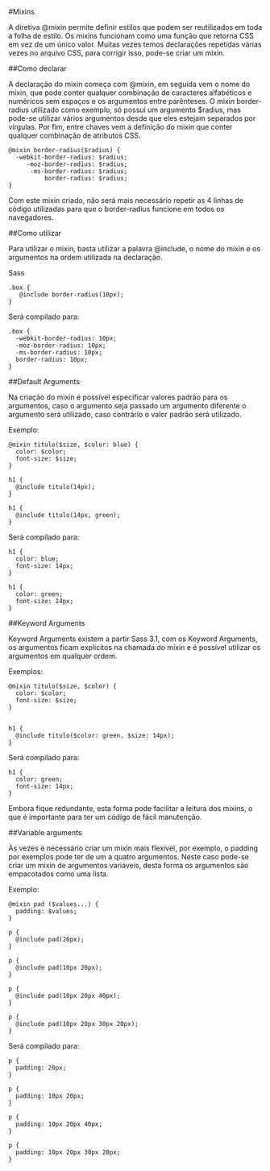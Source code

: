 #Mixins

A diretiva @mixin permite definir estilos que podem ser reutilizados em toda a folha de estilo. Os mixins funcionam como uma função que retorna CSS em vez de um único valor.
Muitas vezes temos declarações repetidas várias vezes no arquivo CSS, para corrigir isso, pode-se criar um mixin.

##Como declarar

A declaração do mixin começa com @mixin, em seguida vem o nome do mixin, que pode conter qualquer combinação de caracteres alfabéticos e numéricos sem espaços e os argumentos entre parênteses. O mixin border-radius utilizado como exemplo, só possui um argumento $radius, mas pode-se utilizar vários argumentos desde que eles estejam separados por vírgulas. Por fim, entre chaves vem a definição do mixin que conter qualquer combinação de atributos CSS.


```
@mixin border-radius($radius) {
  -webkit-border-radius: $radius;
     -moz-border-radius: $radius;
      -ms-border-radius: $radius;
          border-radius: $radius;
}
```` 

Com este mixin criado, não será mais necessário repetir as 4 linhas de código utilizadas para que o border-radius funcione em todos os navegadores.

##Como utilizar

Para utilizar o mixin, basta utilizar a palavra @include, o nome do mixin e os argumentos na ordem utilizada na declaração.

Sass

```
.box { 
   @include border-radius(10px); 
}
```

Será compilado para:

```
.box {
  -webkit-border-radius: 10px;
  -moz-border-radius: 10px;
  -ms-border-radius: 10px;
  border-radius: 10px;
}
```

##Default Arguments

Na criação do mixin é possível especificar valores padrão para os argumentos, caso o argumento seja passado um argumento diferente o argumento será utilizado, caso contrário o valor padrão será utilizado.

Exemplo:

```
@mixin titulo($size, $color: blue) {
  color: $color;
  font-size: $size;
}

h1 {
  @include titulo(14px);
}

h1 {
  @include titulo(14px, green);
}
```

Será compilado para:

```
h1 {
  color: blue;
  font-size: 14px;
}

h1 {
  color: green;
  font-size: 14px;
}
```

##Keyword Arguments

Keyword Arguments existem a partir Sass 3.1, com os Keyword Arguments, os argumentos ficam explicitos na chamada do mixin e é possível utilizar os argumentos em qualquer ordem.

Exemplos:

```
@mixin titulo($size, $color) {
  color: $color;
  font-size: $size;
}


h1 {
  @include titulo($color: green, $size: 14px);
}
```

Será compilado para:

```
h1 {
  color: green;
  font-size: 14px;
}
```

Embora fique redundante, esta forma pode facilitar a leitura dos mixins, o que é importante para ter um código de fácil manutenção.

##Variable arguments

Às vezes é necessário criar um mixin mais flexível, por exemplo, o padding por exemplos pode ter de um a quatro argumentos. Neste caso pode-se criar um mixin de argumentos variáveis, desta forma os argumentos são empacotados como uma lista.

Exemplo:

```
@mixin pad ($values...) {
  padding: $values;
}

p {
  @include pad(20px);
}

p {
  @include pad(10px 20px);
}

p {
  @include pad(10px 20px 40px);
}

p {
  @include pad(10px 20px 30px 20px);
}

```

Será compilado para:

```
p {
  padding: 20px;
}

p {
  padding: 10px 20px;
}

p {
  padding: 10px 20px 40px;
}

p {
  padding: 10px 20px 30px 20px;
}

```
